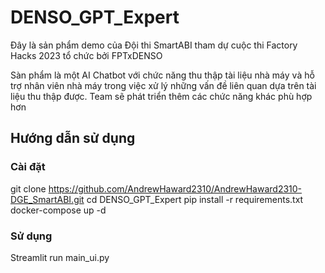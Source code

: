 ﻿# DENSO_GPT_Expert

Đây là sản phẩm demo của Đội thi SmartABI tham dự cuộc thi Factory Hacks 2023 tổ chức bởi FPTxDENSO

Sàn phẩm là một AI Chatbot với chức năng thu thập tài liệu nhà máy và hỗ trợ nhân viên nhà máy trong việc xử lý những vấn đề liên quan 
dựa trên tài liệu thu thập được. Team sẽ phát triển thêm các chức năng khác phù hợp hơn


## Hướng dẫn sử dụng

### Cài đặt
git clone https://github.com/AndrewHaward2310/AndrewHaward2310-DGE_SmartABI.git
cd DENSO_GPT_Expert
pip install -r requirements.txt
docker-compose up -d

### Sử dụng
Streamlit run main_ui.py